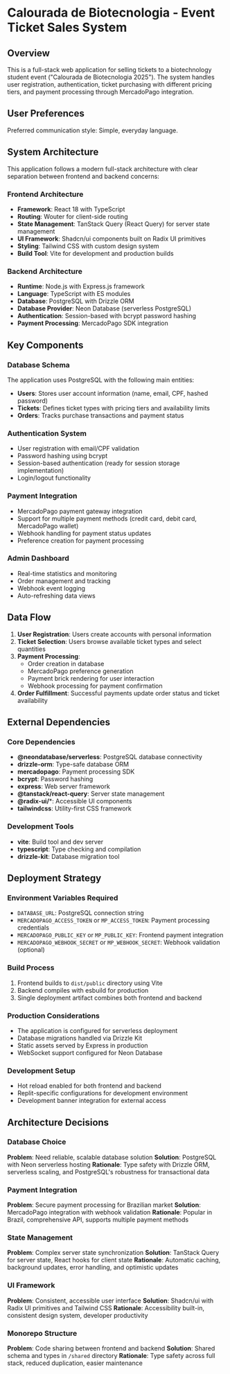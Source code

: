# Calourada de Biotecnologia - Event Ticket Sales System

## Overview

This is a full-stack web application for selling tickets to a biotechnology student event ("Calourada de Biotecnologia 2025"). The system handles user registration, authentication, ticket purchasing with different pricing tiers, and payment processing through MercadoPago integration.

## User Preferences

Preferred communication style: Simple, everyday language.

## System Architecture

This application follows a modern full-stack architecture with clear separation between frontend and backend concerns:

### Frontend Architecture
- **Framework**: React 18 with TypeScript
- **Routing**: Wouter for client-side routing
- **State Management**: TanStack Query (React Query) for server state management
- **UI Framework**: Shadcn/ui components built on Radix UI primitives
- **Styling**: Tailwind CSS with custom design system
- **Build Tool**: Vite for development and production builds

### Backend Architecture
- **Runtime**: Node.js with Express.js framework
- **Language**: TypeScript with ES modules
- **Database**: PostgreSQL with Drizzle ORM
- **Database Provider**: Neon Database (serverless PostgreSQL)
- **Authentication**: Session-based with bcrypt password hashing
- **Payment Processing**: MercadoPago SDK integration

## Key Components

### Database Schema
The application uses PostgreSQL with the following main entities:
- **Users**: Stores user account information (name, email, CPF, hashed password)
- **Tickets**: Defines ticket types with pricing tiers and availability limits
- **Orders**: Tracks purchase transactions and payment status

### Authentication System
- User registration with email/CPF validation
- Password hashing using bcrypt
- Session-based authentication (ready for session storage implementation)
- Login/logout functionality

### Payment Integration
- MercadoPago payment gateway integration
- Support for multiple payment methods (credit card, debit card, MercadoPago wallet)
- Webhook handling for payment status updates
- Preference creation for payment processing

### Admin Dashboard
- Real-time statistics and monitoring
- Order management and tracking
- Webhook event logging
- Auto-refreshing data views

## Data Flow

1. **User Registration**: Users create accounts with personal information
2. **Ticket Selection**: Users browse available ticket types and select quantities
3. **Payment Processing**: 
   - Order creation in database
   - MercadoPago preference generation
   - Payment brick rendering for user interaction
   - Webhook processing for payment confirmation
4. **Order Fulfillment**: Successful payments update order status and ticket availability

## External Dependencies

### Core Dependencies
- **@neondatabase/serverless**: PostgreSQL database connectivity
- **drizzle-orm**: Type-safe database ORM
- **mercadopago**: Payment processing SDK
- **bcrypt**: Password hashing
- **express**: Web server framework
- **@tanstack/react-query**: Server state management
- **@radix-ui/***: Accessible UI components
- **tailwindcss**: Utility-first CSS framework

### Development Tools
- **vite**: Build tool and dev server
- **typescript**: Type checking and compilation
- **drizzle-kit**: Database migration tool

## Deployment Strategy

### Environment Variables Required
- `DATABASE_URL`: PostgreSQL connection string
- `MERCADOPAGO_ACCESS_TOKEN` or `MP_ACCESS_TOKEN`: Payment processing credentials
- `MERCADOPAGO_PUBLIC_KEY` or `MP_PUBLIC_KEY`: Frontend payment integration
- `MERCADOPAGO_WEBHOOK_SECRET` or `MP_WEBHOOK_SECRET`: Webhook validation (optional)

### Build Process
1. Frontend builds to `dist/public` directory using Vite
2. Backend compiles with esbuild for production
3. Single deployment artifact combines both frontend and backend

### Production Considerations
- The application is configured for serverless deployment
- Database migrations handled via Drizzle Kit
- Static assets served by Express in production
- WebSocket support configured for Neon Database

### Development Setup
- Hot reload enabled for both frontend and backend
- Replit-specific configurations for development environment
- Development banner integration for external access

## Architecture Decisions

### Database Choice
**Problem**: Need reliable, scalable database solution
**Solution**: PostgreSQL with Neon serverless hosting
**Rationale**: Type safety with Drizzle ORM, serverless scaling, and PostgreSQL's robustness for transactional data

### Payment Integration
**Problem**: Secure payment processing for Brazilian market
**Solution**: MercadoPago integration with webhook validation
**Rationale**: Popular in Brazil, comprehensive API, supports multiple payment methods

### State Management
**Problem**: Complex server state synchronization
**Solution**: TanStack Query for server state, React hooks for client state
**Rationale**: Automatic caching, background updates, error handling, and optimistic updates

### UI Framework
**Problem**: Consistent, accessible user interface
**Solution**: Shadcn/ui with Radix UI primitives and Tailwind CSS
**Rationale**: Accessibility built-in, consistent design system, developer productivity

### Monorepo Structure
**Problem**: Code sharing between frontend and backend
**Solution**: Shared schema and types in `/shared` directory
**Rationale**: Type safety across full stack, reduced duplication, easier maintenance
